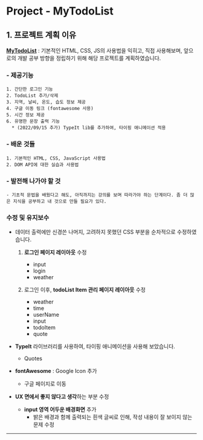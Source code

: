 Project - MyTodoList
======================

## 1. 프로젝트 계획 이유
[**MyTodoList**](https://lee-sang-beom.github.io/My-Todo-List/) : 기본적인 HTML, CSS, JS의 사용법을 익히고, 직접 사용해보며, 앞으로의 개발 공부 방향을 정립하기 위해 해당 프로젝트를 계획하였습니다.

### - 제공기능
	1. 간단한 로그인 기능
	2. TodoList 추가/삭제
	3. 지역, 날씨, 온도, 습도 정보 제공
	4. 구글 이동 링크 (fontawesome 사용)
    5. 시간 정보 제공
    6. 유명한 문장 출력 기능
	  * (2022/09/15 추가) TypeIt lib를 추가하여, 타이핑 애니메이션 적용

### - 배운 것들
	1. 기본적인 HTML, CSS, JavaScript 사용법
	2. DOM API에 대한 실습과 사용법

### - 발전해 나가야 할 것
	- 기초적 문법을 배웠다고 해도, 아직까지는 강의를 보며 따라가야 하는 단계이다. 좀 더 많은 지식을 공부하고 내 것으로 만들 필요가 있다. 

### 수정 및 유지보수
- 데이터 출력에만 신경쓴 나머지, 고려하지 못했던 CSS 부분을 순차적으로 수정하였습니다.
	1. **로그인 페이지 레이아웃** 수정 
		- input
		- login
		- weather

	2. 로그인 이후, **todoList Item 관리 페이지 레이아웃** 수정
		- weather
		- time
		- userName
		- input
		- todoItem
		- quote

- **TypeIt** 라이브러리를 사용하여, 타이핑 애니메이션을 사용해 보았습니다.
    - Quotes

- **fontAwesome** : Google Icon 추가
    - 구글 페이지로 이동

- **UX 면에서 좋지 않다고 생각**하는 부분 수정
	- **input 영역 어두운 배경화면** 추가 
		- 밝은 배경과 함께 출력되는 흰색 글씨로 인해, 작성 내용이 잘 보이지 않는 문제 수정
****